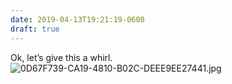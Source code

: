 ```yaml
---
date: 2019-04-13T19:21:19-0600
draft: true
---
```




Ok, let’s give this a whirl. ![0D67F739-CA19-4810-B02C-DEEE9EE27441.jpg](http://ianwhitney.micro.blog/uploads/2019/afa6b6e729.jpg)



